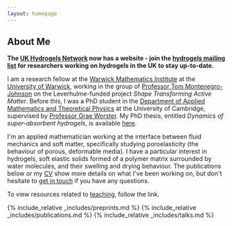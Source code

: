 ```yaml
---
layout: homepage
---
```


## About Me

<b>The <a href="https://sites.google.com/view/ukhydrogels/">UK Hydrogels Network</a> now has a website - join the <a href="https://www.jiscmail.ac.uk/cgi-bin/webadmin?SUBED1=HYDROGELS&A=1">hydrogels mailing list</a> for researchers working on hydrogels in the UK to stay up-to-date.</b>

I am a research fellow at the <a href="https://warwick.ac.uk/fac/sci/maths">Warwick Mathematics Institute</a> at the <a href="https://warwick.ac.uk/">University of Warwick</a>, working in the group of <a href="https://warwick.ac.uk/fac/sci/maths/people/staff/montenegro-johnson/">Professor Tom Montenegro-Johnson</a> on the Leverhulme-funded project <i>Shape Transforming Active Matter</i>. Before this, I was a PhD student in the <a href="https://damtp.cam.ac.uk">Department of Applied Mathematics and Theoretical Physics</a> at the University of Cambridge, supervised by <a href="https://www.maths.cam.ac.uk/person/mgw1">Professor Grae Worster</a>. My PhD thesis, entitled <i>Dynamics of super-absorbent hydrogels</i>, is available <a href="https://doi.org/10.17863/CAM.109003">here</a>.

I'm an applied mathematician working at the interface between fluid mechanics and soft matter, specifically studying poroelasticity (the behaviour of porous, deformable media). I have a particular interest in hydrogels, soft elastic solids formed of a polymer matrix surrounded by water molecules, and their swelling and drying behaviour. The publications below or my <a href="/assets/files/cv.pdf">CV</a> show more details on what I've been working on, but don't hesitate to <a href="mailto:joe.webber@warwick.ac.uk">get in touch</a> if you have any questions.

To view resources related to [teaching](/teaching), follow the link.

{% include_relative _includes/preprints.md %}
{% include_relative _includes/publications.md %}
{% include_relative _includes/talks.md %}
